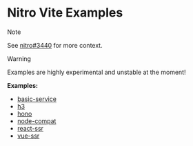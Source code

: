 # Nitro Vite Examples

> [!NOTE]
> See [nitro#3440](https://github.com/nitrojs/nitro/pull/3440) for more context.

> [!WARNING]
> Examples are highly experimental and unstable at the moment!

**Examples:**

- [basic-service](./examples/basic-service)
- [h3](./examples/h3)
- [hono](./examples/hono)
- [node-compat](./examples/node-compat)
- [react-ssr](./examples/react-ssr)
- [vue-ssr](./examples/vue-ssr)
